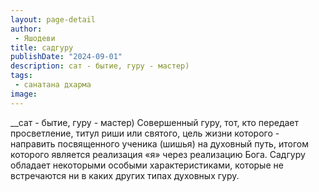 ```yaml
---
layout: page-detail
author:
 - Яшодеви
title: садгуру
publishDate: "2024-09-01"
description: сат - бытие, гуру - мастер)
tags:
 - санатана дхарма
image: 
---
```


__сат - бытие, гуру - мастер)
Совершенный гуру, тот, кто передает просветление, титул риши или святого, цель жизни которого - направить посвященного ученика (шишья) на духовный путь, итогом которого является реализация «я» через реализацию Бога. Садгуру обладает некоторыми особыми характеристиками, которые не встречаются ни в каких других типах духовных гуру.

